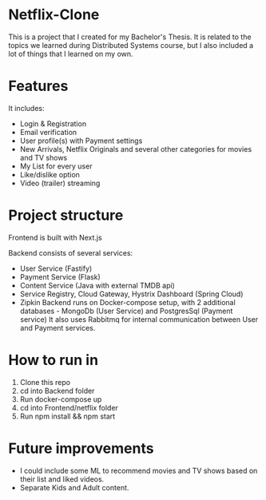 # Netflix-Clone

This is a project that I created for my Bachelor's Thesis. It is related to the topics we learned during Distributed Systems course, but I also included a lot of things that I learned on my own.

# Features

It includes:
* Login & Registration
* Email verification
* User profile(s) with Payment settings
* New Arrivals, Netflix Originals and several other categories for movies and TV shows
* My List for every user
* Like/dislike option
* Video (trailer) streaming

# Project structure

Frontend is built with Next.js

Backend consists of several services:
* User Service (Fastify)
* Payment Service (Flask)
* Content Service (Java with external TMDB api)
* Service Registry, Cloud Gateway, Hystrix Dashboard (Spring Cloud)
* Zipkin
Backend runs on Docker-compose setup, with 2 additional databases - MongoDb (User Service) and PostgresSql (Payment service)
It also uses Rabbitmq for internal communication between User and Payment services.

# How to run in

1. Clone this repo
2. cd into Backend folder
3. Run docker-compose up
4. cd into Frontend/netflix folder
5. Run npm install && npm start

# Future improvements
- I could include some ML to recommend movies and TV shows based on their list and liked videos.
- Separate Kids and Adult content.
